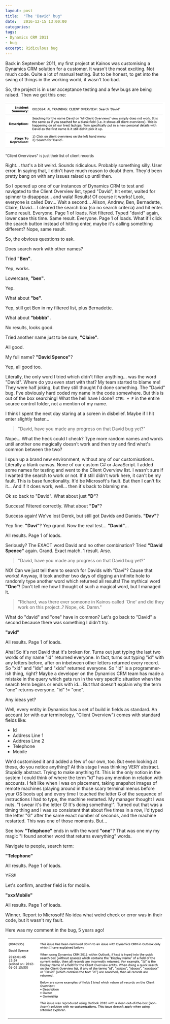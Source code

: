 ```yaml
---
layout: post
title:  "The 'David' bug"
date:   2016-12-15 13:00:00
categories:
tags:
- Dynamics CRM 2011
- bug
excerpt: Ridiculous bug
---
```



Back in September 2011, my first project at Kainos was customising a Dynamics CRM solution for a customer. It wasn't the most exciting. Not much code. Quite a lot of manual testing. But to be honest, to get into the swing of things in the working world, it wasn't too bad.

So, the project is in user acceptance testing and a few bugs are being raised. Then we got this one:


<img src="/images/dynamics-crm-2011-bug-description.png" alt="dynamics crm 2011 bug description"/>

<small>"Client Overviews" is just their list of client records</small>

Right... that's a bit weird. Sounds ridiculous. Probably something silly. User error. In saying that, I didn't have much reason to doubt them. They'd been pretty bang on with any issues raised up until then.

So I opened up one of our instances of Dynamics CRM to test and navigated to the Client Overview list, typed "David", hit enter, waited for spinner to disappear... and wala! Results! Of course it works! Look, everyone is called Dav... Wait a second... Alison, Andrew, Ben, Bernadette, Claire, David... I cleared the search box (so no search criteria) and hit enter. Same result. Everyone. Page 1 of loads. Not filtered. Typed "david" again, lower case this time. Same result. Everyone. Page 1 of loads. What if I click the search button instead of hitting enter, maybe it's calling something different? Nope, same result.

So, the obvious questions to ask.

Does search work with other names?

Tried <b>"Ben"</b>.

Yep, works.

Lowercase, <b>"ben"</b>.

Yep.

What about <b>"be"</b>.

Yep, still get Ben in my filtered list, plus Bernadette.

What about <b>"bbbbb"</b>.

No results, looks good.

Tried another name just to be sure, <b>"Claire"</b>.

All good.

My full name? <b>"David Spence"</b>?

Yep, all good too.

Literally, the only word I tried which didn't filter anything... was the word "David". Where do you even start with that? My team started to blame me! They were half joking, but they still thought I'd done something. The "David" bug. I've obviously hard coded my name in the code somewhere. But this is out of the box searching! What the hell have I done? <code>CTRL + F</code> in the entire source control folder, not a mention of my name.

I think I spent the next day staring at a screen in disbelief. Maybe if I hit enter slightly faster...

<blockquote>"David, have you made any progress on that David bug yet?"</blockquote>

Nope... What the heck could I check? Type more random names and words until another one magically doesn't work and then try and find what's common between the two?

I spun up a brand new environment, without any of our customisations. Literally a blank canvas. None of our custom C# or JavaScript. I added some names for testing and went to the Client Overview list. I wasn't sure if I wanted the search to work or not. If it still didn't work here, it can't be my fault. This is base functionality. It'd be Microsoft's fault. But then I can't fix it... And if it does work, well... then it's back to blaming me.

Ok so back to "David". What about just <b>"D"</b>?

Success! Filtered correctly. What about <b>"Da"</b>?

Success again! We've lost Derek, but still got Davids and Daniels. <b>"Dav"</b>?

Yep fine. <b>"Davi"</b>? Yep grand. Now the real test... <b>"David"</b>...

All results. Page 1 of loads.

Seriously? The EXACT word David and no other combination? Tried <b>"David Spence"</b> again. Grand. Exact match. 1 result. Arse.

<blockquote>"David, have you made any progress on that David bug yet?"</blockquote>

NO! Can we just tell them to search for Davids with "Davi"? Cause that works! Anyway, it took another two days of digging an infinite hole to randomly type another word which returned all results! The mythical word <b>"One"</b>! Don't tell me how I thought of such a magical word, but I managed it.

<blockquote>"Richard, was there ever someone in Kainos called 'One' and did they work on this project..? Nope, ok. Damn."</blockquote>

What do "david" and "one" have in common? Let's go back to "David" a second because there was something I didn't try.

<b>"avid"</b>

All results. Page 1 of loads.

Aha! So it's not David that it's broken for. Turns out just typing the last two words of my name "id" returned everyone. In fact, turns out typing "id" with any letters before, after on inbetween other letters returned every record. So "xid" and "idx" and "xidx" returned everyone. So "id" is a programmer-ish thing, right? Maybe a developer on the Dynamics CRM team has made a mistake in the query which gets run in the very specific situation when the search term begins or ends with id... But that doesn't explain why the term "one" returns everyone. "id" != "one".

Any ideas yet?

Well, every entity in Dynamics has a set of build in fields as standard. An account (or with our terminology, "Client Overview") comes with standard fields like:

<ul>
<li>Id</li>
<li>Address Line 1</li>
<li>Address Line 2</li>
<li>Telephone</li>
<li>Mobile</li>
</ul>

We'd customised it and added a few of our own, too. But even looking at these, do you notice anything? At this stage I was thinking VERY abstract. Stupidly abstract. Trying to make anything fit. This is the only notion in the system I could think of where the term "id" has any mention in relation with accounts. I felt like when I was on placement, taking snapshot images of remote machines (playing around in those scary terminal menus before your OS boots up) and every time I touched the letter G of the sequence of instructions I had to type, the machine restarted. My manager thought I was nuts. "I swear it's the letter G! It's doing something!". Turned out that was a timing thing and I was so consistent that about five times in a row, I'd typed the letter "G" after the same exact number of seconds, and the machine restarted. This was one of those moments. But...

See how <b>"Telephone"</b> ends in with the word <b>"one"</b>? That was one my my magic "I found another word that returns everything" words.

Navigate to people, search term:

<b>"Telephone"</b>

All results. Page 1 of loads.

YES!!

Let's confirm, another field is for mobile.

<b>"xxxMobile"</b>

All results. Page 1 of loads.

Winner. Report to Microsoft! No idea what weird check or error was in their code, but it wasn't my fault.

Here was my comment in the bug, 5 years ago!

<img src="/images/dynamics-crm-2011-bug-report.png" alt="dynamics crm 2011 bug report"/>




